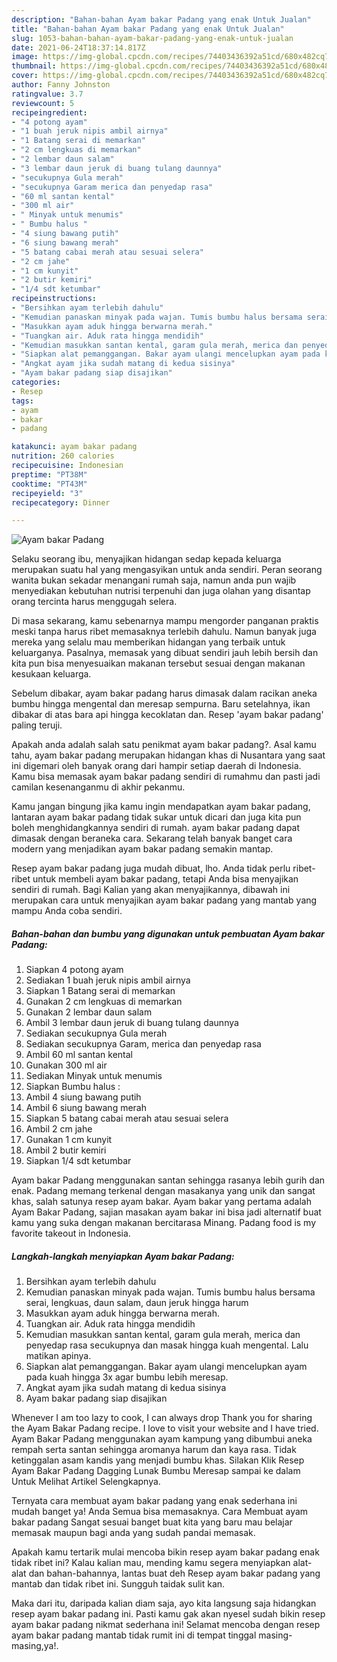 ```yaml
---
description: "Bahan-bahan Ayam bakar Padang yang enak Untuk Jualan"
title: "Bahan-bahan Ayam bakar Padang yang enak Untuk Jualan"
slug: 1053-bahan-bahan-ayam-bakar-padang-yang-enak-untuk-jualan
date: 2021-06-24T18:37:14.817Z
image: https://img-global.cpcdn.com/recipes/74403436392a51cd/680x482cq70/ayam-bakar-padang-foto-resep-utama.jpg
thumbnail: https://img-global.cpcdn.com/recipes/74403436392a51cd/680x482cq70/ayam-bakar-padang-foto-resep-utama.jpg
cover: https://img-global.cpcdn.com/recipes/74403436392a51cd/680x482cq70/ayam-bakar-padang-foto-resep-utama.jpg
author: Fanny Johnston
ratingvalue: 3.7
reviewcount: 5
recipeingredient:
- "4 potong ayam"
- "1 buah jeruk nipis ambil airnya"
- "1 Batang serai di memarkan"
- "2 cm lengkuas di memarkan"
- "2 lembar daun salam"
- "3 lembar daun jeruk di buang tulang daunnya"
- "secukupnya Gula merah"
- "secukupnya Garam merica dan penyedap rasa"
- "60 ml santan kental"
- "300 ml air"
- " Minyak untuk menumis"
- " Bumbu halus "
- "4 siung bawang putih"
- "6 siung bawang merah"
- "5 batang cabai merah atau sesuai selera"
- "2 cm jahe"
- "1 cm kunyit"
- "2 butir kemiri"
- "1/4 sdt ketumbar"
recipeinstructions:
- "Bersihkan ayam terlebih dahulu"
- "Kemudian panaskan minyak pada wajan. Tumis bumbu halus bersama serai, lengkuas, daun salam, daun jeruk hingga harum"
- "Masukkan ayam aduk hingga berwarna merah."
- "Tuangkan air. Aduk rata hingga mendidih"
- "Kemudian masukkan santan kental, garam gula merah, merica dan penyedap rasa secukupnya dan masak hingga kuah mengental. Lalu matikan apinya."
- "Siapkan alat pemanggangan. Bakar ayam ulangi mencelupkan ayam pada kuah hingga 3x agar bumbu lebih meresap."
- "Angkat ayam jika sudah matang di kedua sisinya"
- "Ayam bakar padang siap disajikan"
categories:
- Resep
tags:
- ayam
- bakar
- padang

katakunci: ayam bakar padang 
nutrition: 260 calories
recipecuisine: Indonesian
preptime: "PT38M"
cooktime: "PT43M"
recipeyield: "3"
recipecategory: Dinner

---
```



![Ayam bakar Padang](https://img-global.cpcdn.com/recipes/74403436392a51cd/680x482cq70/ayam-bakar-padang-foto-resep-utama.jpg)

Selaku seorang ibu, menyajikan hidangan sedap kepada keluarga merupakan suatu hal yang mengasyikan untuk anda sendiri. Peran seorang  wanita bukan sekadar menangani rumah saja, namun anda pun wajib menyediakan kebutuhan nutrisi terpenuhi dan juga olahan yang disantap orang tercinta harus menggugah selera.

Di masa  sekarang, kamu sebenarnya mampu mengorder panganan praktis meski tanpa harus ribet memasaknya terlebih dahulu. Namun banyak juga mereka yang selalu mau memberikan hidangan yang terbaik untuk keluarganya. Pasalnya, memasak yang dibuat sendiri jauh lebih bersih dan kita pun bisa menyesuaikan makanan tersebut sesuai dengan makanan kesukaan keluarga. 

Sebelum dibakar, ayam bakar padang harus dimasak dalam racikan aneka bumbu hingga mengental dan meresap sempurna. Baru setelahnya, ikan dibakar di atas bara api hingga kecoklatan dan. Resep &#39;ayam bakar padang&#39; paling teruji.

Apakah anda adalah salah satu penikmat ayam bakar padang?. Asal kamu tahu, ayam bakar padang merupakan hidangan khas di Nusantara yang saat ini digemari oleh banyak orang dari hampir setiap daerah di Indonesia. Kamu bisa memasak ayam bakar padang sendiri di rumahmu dan pasti jadi camilan kesenanganmu di akhir pekanmu.

Kamu jangan bingung jika kamu ingin mendapatkan ayam bakar padang, lantaran ayam bakar padang tidak sukar untuk dicari dan juga kita pun boleh menghidangkannya sendiri di rumah. ayam bakar padang dapat dimasak dengan beraneka cara. Sekarang telah banyak banget cara modern yang menjadikan ayam bakar padang semakin mantap.

Resep ayam bakar padang juga mudah dibuat, lho. Anda tidak perlu ribet-ribet untuk membeli ayam bakar padang, tetapi Anda bisa menyajikan sendiri di rumah. Bagi Kalian yang akan menyajikannya, dibawah ini merupakan cara untuk menyajikan ayam bakar padang yang mantab yang mampu Anda coba sendiri.

<!--inarticleads1-->

##### Bahan-bahan dan bumbu yang digunakan untuk pembuatan Ayam bakar Padang:

1. Siapkan 4 potong ayam
1. Sediakan 1 buah jeruk nipis ambil airnya
1. Siapkan 1 Batang serai di memarkan
1. Gunakan 2 cm lengkuas di memarkan
1. Gunakan 2 lembar daun salam
1. Ambil 3 lembar daun jeruk di buang tulang daunnya
1. Sediakan secukupnya Gula merah
1. Sediakan secukupnya Garam, merica dan penyedap rasa
1. Ambil 60 ml santan kental
1. Gunakan 300 ml air
1. Sediakan  Minyak untuk menumis
1. Siapkan  Bumbu halus :
1. Ambil 4 siung bawang putih
1. Ambil 6 siung bawang merah
1. Siapkan 5 batang cabai merah atau sesuai selera
1. Ambil 2 cm jahe
1. Gunakan 1 cm kunyit
1. Ambil 2 butir kemiri
1. Siapkan 1/4 sdt ketumbar


Ayam bakar Padang menggunakan santan sehingga rasanya lebih gurih dan enak. Padang memang terkenal dengan masakanya yang unik dan sangat khas, salah satunya resep ayam bakar. Ayam bakar yang pertama adalah Ayam Bakar Padang, sajian masakan ayam bakar ini bisa jadi alternatif buat kamu yang suka dengan makanan bercitarasa Minang. Padang food is my favorite takeout in Indonesia. 

<!--inarticleads2-->

##### Langkah-langkah menyiapkan Ayam bakar Padang:

1. Bersihkan ayam terlebih dahulu
1. Kemudian panaskan minyak pada wajan. Tumis bumbu halus bersama serai, lengkuas, daun salam, daun jeruk hingga harum
1. Masukkan ayam aduk hingga berwarna merah.
1. Tuangkan air. Aduk rata hingga mendidih
1. Kemudian masukkan santan kental, garam gula merah, merica dan penyedap rasa secukupnya dan masak hingga kuah mengental. Lalu matikan apinya.
1. Siapkan alat pemanggangan. Bakar ayam ulangi mencelupkan ayam pada kuah hingga 3x agar bumbu lebih meresap.
1. Angkat ayam jika sudah matang di kedua sisinya
1. Ayam bakar padang siap disajikan


Whenever I am too lazy to cook, I can always drop Thank you for sharing the Ayam Bakar Padang recipe. I love to visit your website and I have tried. Ayam Bakar Padang menggunakan ayam kampung yang dibumbui aneka rempah serta santan sehingga aromanya harum dan kaya rasa. Tidak ketinggalan asam kandis yang menjadi bumbu khas. Silakan Klik Resep Ayam Bakar Padang Dagging Lunak Bumbu Meresap sampai ke dalam Untuk Melihat Artikel Selengkapnya. 

Ternyata cara membuat ayam bakar padang yang enak sederhana ini mudah banget ya! Anda Semua bisa memasaknya. Cara Membuat ayam bakar padang Sangat sesuai banget buat kita yang baru mau belajar memasak maupun bagi anda yang sudah pandai memasak.

Apakah kamu tertarik mulai mencoba bikin resep ayam bakar padang enak tidak ribet ini? Kalau kalian mau, mending kamu segera menyiapkan alat-alat dan bahan-bahannya, lantas buat deh Resep ayam bakar padang yang mantab dan tidak ribet ini. Sungguh taidak sulit kan. 

Maka dari itu, daripada kalian diam saja, ayo kita langsung saja hidangkan resep ayam bakar padang ini. Pasti kamu gak akan nyesel sudah bikin resep ayam bakar padang nikmat sederhana ini! Selamat mencoba dengan resep ayam bakar padang mantab tidak rumit ini di tempat tinggal masing-masing,ya!.

